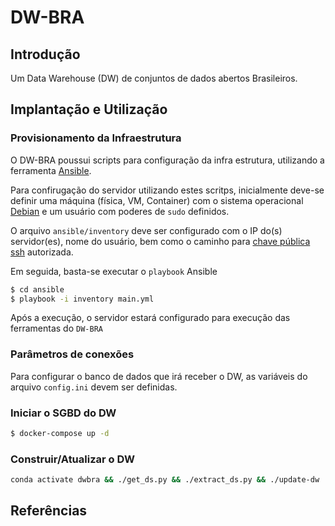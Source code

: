 DW-BRA
======

## Introdução

Um Data Warehouse (DW) de conjuntos de dados abertos Brasileiros.

## Implantação e Utilização

### Provisionamento da Infraestrutura

O DW-BRA poussui scripts para configuração da infra estrutura, utilizando a ferramenta [Ansible](https://www.ansible.com/).

Para confirugação do servidor utilizando estes scritps, inicialmente deve-se definir uma máquina (física, VM, Container) com o sistema operacional [Debian](https://www.debian.org/) e um usuário com poderes de `sudo` definidos.

O arquivo `ansible/inventory` deve ser configurado com o IP do(s) servidor(es), nome do usuário, bem como o caminho para [chave pública ssh](https://www.digitalocean.com/community/tutorials/how-to-configure-ssh-key-based-authentication-on-a-linux-server-pt) autorizada.

Em seguida, basta-se executar o `playbook` Ansible

```bash
$ cd ansible
$ playbook -i inventory main.yml
```

Após a execução, o servidor estará configurado para execução das ferramentas do `DW-BRA`

### Parâmetros de conexões

Para configurar o banco de dados que irá receber o DW, as variáveis do arquivo `config.ini` devem ser definidas.

### Iniciar o SGBD do DW

```bash
$ docker-compose up -d
```

### Construir/Atualizar o DW

```bash
conda activate dwbra && ./get_ds.py && ./extract_ds.py && ./update-dw
```

## Referências
